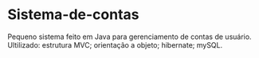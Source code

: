 # Sistema-de-contas
Pequeno sistema feito em Java para gerenciamento de contas de usuário.
Ultilizado: 
  estrutura MVC;
  orientação a objeto;
  hibernate;
  mySQL.
